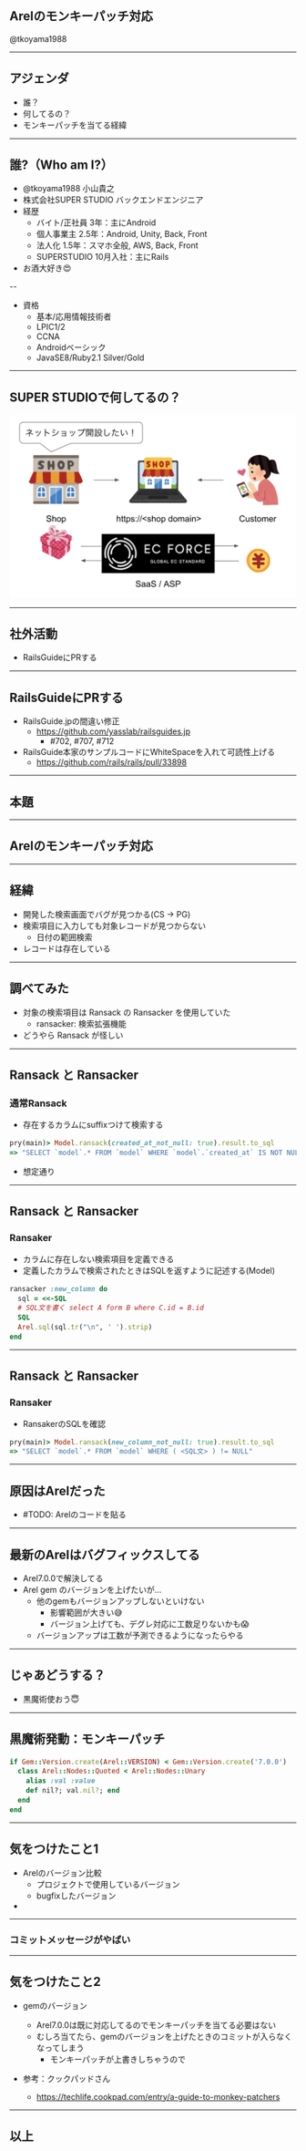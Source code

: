 ## Arelのモンキーパッチ対応

@tkoyama1988

---

## アジェンダ

- 誰？
- 何してるの？
- モンキーパッチを当てる経緯

---

## 誰?（Who am I?）

- @tkoyama1988 小山貴之
- 株式会社SUPER STUDIO バックエンドエンジニア
- 経歴
  - バイト/正社員 3年：主にAndroid
  - 個人事業主 2.5年：Android, Unity, Back, Front
  - 法人化 1.5年：スマホ全般, AWS, Back, Front
  - SUPERSTUDIO 10月入社：主にRails
- お酒大好き😍

--

- 資格
  - 基本/応用情報技術者
  - LPIC1/2
  - CCNA
  - Androidベーシック
  - JavaSE8/Ruby2.1 Silver/Gold

---

## SUPER STUDIOで何してるの？

![image](megurorb/img/product.png)

---

## 社外活動
- RailsGuideにPRする

---

## RailsGuideにPRする
- RailsGuide.jpの間違い修正
  - https://github.com/yasslab/railsguides.jp
    - #702, #707, #712
- RailsGuide本家のサンプルコードにWhiteSpaceを入れて可読性上げる
  - https://github.com/rails/rails/pull/33898

---

## 本題

---

## Arelのモンキーパッチ対応

---

## 経緯

- 開発した検索画面でバグが見つかる(CS -> PG)
- 検索項目に入力しても対象レコードが見つからない
  - 日付の範囲検索
- レコードは存在している

---

## 調べてみた

- 対象の検索項目は Ransack の Ransacker を使用していた
  - ransacker: 検索拡張機能
- どうやら Ransack が怪しい

---

## Ransack と Ransacker
### 通常Ransack
- 存在するカラムにsuffixつけて検索する
```ruby
pry(main)> Model.ransack(created_at_not_null: true).result.to_sql
=> "SELECT `model`.* FROM `model` WHERE `model`.`created_at` IS NOT NULL"
```
- 想定通り

---

## Ransack と Ransacker
### Ransaker
- カラムに存在しない検索項目を定義できる
- 定義したカラムで検索されたときはSQLを返すように記述する(Model)

```ruby
ransacker :new_column do
  sql = <<-SQL
  # SQL文を書く select A form B where C.id = B.id
  SQL
  Arel.sql(sql.tr("\n", ' ').strip)
end
```

---

## Ransack と Ransacker
### Ransaker
- RansakerのSQLを確認
```ruby
pry(main)> Model.ransack(new_column_not_null: true).result.to_sql
=> "SELECT `model`.* FROM `model` WHERE ( <SQL文> ) != NULL"
```

---

## 原因はArelだった

- #TODO: Arelのコードを貼る

---

## 最新のArelはバグフィックスしてる

- Arel7.0.0で解決してる
- Arel gem のバージョンを上げたいが...
  - 他のgemもバージョンアップしないといけない
    - 影響範囲が大きい😅
    - バージョン上げても、デグレ対応に工数足りないかも😱
  - バージョンアップは工数が予測できるようになったらやる

---

## じゃあどうする？

- 黒魔術使おう😇

---


## 黒魔術発動：モンキーパッチ

```ruby
if Gem::Version.create(Arel::VERSION) < Gem::Version.create('7.0.0')
  class Arel::Nodes::Quoted < Arel::Nodes::Unary
    alias :val :value
    def nil?; val.nil?; end
  end
end
```

---

## 気をつけたこと1

- Arelのバージョン比較
  - プロジェクトで使用しているバージョン
  - bugfixしたバージョン
-

---

### コミットメッセージがやばい



---

## 気をつけたこと2

- gemのバージョン
  - Arel7.0.0は既に対応してるのでモンキーパッチを当てる必要はない
  - むしろ当てたら、gemのバージョンを上げたときのコミットが入らなくなってしまう
    - モンキーパッチが上書きしちゃうので

- 参考：クックパッドさん
  - https://techlife.cookpad.com/entry/a-guide-to-monkey-patchers

---

## 以上
